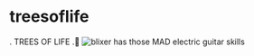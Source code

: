 # treesoflife
  .      TREES OF LIFE  .🔺️
  ![blixer has those MAD electric guitar skills](https://github.com/user-attachments/assets/45c3f811-e61e-4c89-979b-16591769a4a2)
